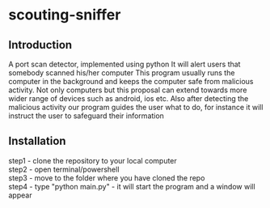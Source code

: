 # scouting-sniffer

## Introduction
A port scan detector, implemented using python 
It will alert users that somebody scanned his/her computer
This program usually runs the computer in the background and keeps the computer safe from malicious activity.
Not only computers but this proposal can extend towards more wider range of devices such as android, ios etc.
Also after detecting the malicious activity our program guides the user what to do, for instance it will instruct the user to safeguard their information

## Installation
step1 - clone the repository to your local computer <br/>
step2 - open terminal/powershell <br/>
step3 - move to the folder where you have cloned the repo <br/>
step4 - type "python main.py" - it will start the program and a window will appear <br/>
